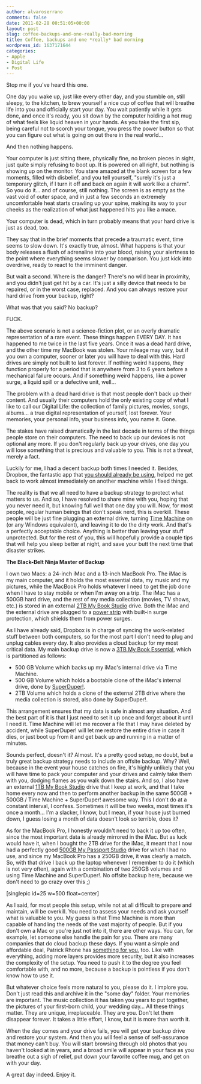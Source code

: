 ```yaml
---
author: alvaroserrano
comments: false
date: 2011-02-28 00:51:05+00:00
layout: post
slug: coffee-backups-and-one-really-bad-morning
title: Coffee, backups and one *really* bad morning
wordpress_id: 1637171644
categories:
- Apple
- Digital Life
- Post
---
```


Stop me if you've heard this one.

One day you wake up, just like every other day, and you stumble on, still sleepy, to the kitchen, to brew yourself a nice cup of coffee that will breathe life into you and officially start your day. You wait patiently while it gets done, and once it's ready, you sit down by the computer holding a hot mug of what feels like liquid heaven in your hands. As you take the first sip, being careful not to scorch your tongue, you press the power button so that you can figure out what is going on out there in the real world…

And then nothing happens.

Your computer is just sitting there, physically fine, no broken pieces in sight,  just quite simply refusing to boot up. It is powered on all right, but nothing is showing up on the monitor. You stare amazed at the blank screen for a few moments, filled with disbelief, and you tell yourself, "surely it's just a temporary glitch, if I turn it off and back on again it will work like a charm". So you do it… and of course, still nothing. The screen is as empty as the vast void of outer space, and in just a few seconds an extremely uncomfortable heat starts crawling up your spine, making its way to your cheeks as the realization of what just happened hits you like a mace.

Your computer is dead, which in turn probably means that your hard drive is just as dead, too.

They say that in the brief moments that precede a traumatic event, time seems to slow down. It's exactly true, almost. What happens is that your body releases a flush of adrenaline into your blood, raising your alertness to the point where everything seems slower by comparison. You just kick into overdrive, ready to react to the imminent danger.

But wait a second. Where is the danger? There's no wild bear in proximity, and you didn't just get hit by a car. It's just a silly device that needs to be repaired, or in the worst case, replaced. And you can always restore your hard drive from your backup, right?

What was that you said? No backup?

FUCK.

The above scenario is not a science-fiction plot, or an overly dramatic representation of a rare event. These things happen EVERY DAY.  It has happened to me twice in the last five years. Once it was a dead hard drive, and the other time my MacBook was stolen. Your mileage may vary, but if you own a computer, sooner or later you will have to deal with this. Hard drives are simply not built to last forever. If nothing weird happens, they function properly for a period that is anywhere from 3 to 6 years before a mechanical failure occurs. And if something weird happens, like a power surge, a liquid spill or a defective unit, well…

The problem with a dead hard drive is that most people don't back up their content. And usually their computers hold the only existing copy of what I like to call our Digital Life: the collection of family pictures, movies, songs, albums… a true digital representation of yourself, lost forever. Your memories, your personal info, your business info, you name it. Gone.

The stakes have raised dramatically in the last decade in terms of the things people store on their computers. The need to back up our devices is not optional any more. If you don't regularly back up your drives, one day you will lose something that is precious and valuable to you. This is not a threat, merely a fact.

Luckily for me, I had a decent backup both times I needed it. Besides, Dropbox, the fantastic app that [you should already be using](http://db.tt/Jo88rB8), helped me get back to work almost immediately on another machine while I fixed things.

The reality is that we all need to have a backup strategy to protect what matters to us. And so, I have resolved to share mine with you, hoping that you never need it, but knowing full well that one day you will. Now, for most people, regular human beings that don't speak nerd, this is overkill. These people will be just fine plugging an external drive, turning [Time Machine](http://www.apple.com/macosx/what-is-macosx/time-machine.html) on (or any Windows equivalent), and leaving it to do the dirty work. And that's a perfectly acceptable choice. Anything is better than leaving your stuff unprotected. But for the rest of you, this will hopefully provide a couple tips that will help you sleep better at night, and save your butt the next time that disaster strikes.



**The Black-Belt Ninja Master of Backup**

I own two Macs: a 24-inch iMac and a 13-inch MacBook Pro. The iMac is my main computer, and it holds the most essential data, my music and my  pictures, while the MacBook Pro holds whatever I need to get the job done when I have to stay mobile or when I'm away on a trip. The iMac has a 500GB hard drive, and the rest of my media collection (movies, TV shows, etc.) is stored in an external [2TB My Book Studio](http://www.amazon.com/Western-Digital-FireWire-Desktop-External/dp/B002RL8J12/ref=sr_1_1?ie=UTF8&qid=1298850193&sr=8-1) drive. Both the iMac and the external drive are plugged to a [power strip](http://www.amazon.com/Belkin-Outlet-Office-Surge-Protector/dp/B000IF51UQ/ref=sr_1_1?ie=UTF8&qid=1298851560&sr=8-1) with built-in surge protection, which shields them from power surges.

As I have already said, Dropbox is in charge of syncing the work-related stuff between both computers, so for the most part I don't need to plug and unplug cables every day. It also provides a cloud backup for my most critical data. My main backup drive is now a [3TB My Book Essential](http://www.amazon.com/Western-Digital-Essential-Desktop-External/dp/B0042Z55RM/ref=sr_1_1?s=electronics&ie=UTF8&qid=1298850519&sr=1-1), which is partitioned as follows:

- 500 GB Volume which backs up my iMac's internal drive via Time Machine.
- 500 GB Volume which holds a bootable clone of the iMac's internal drive, done by [SuperDuper!](http://www.shirt-pocket.com/SuperDuper/SuperDuperDescription.html).
- 2TB Volume which holds a clone of the external 2TB drive where the media collection is stored, also done by SuperDuper!.

This arrangement ensures that my data is safe in almost any situation. And the best part of it is that I just need to set it up once and forget about it until I need it. Time Machine will let me recover a file that I may have deleted by accident, while SuperDuper! will let me restore the entire drive in case it dies, or just boot up from it and get back up and running in a matter of minutes.

Sounds perfect, doesn't it? Almost. It's a pretty good setup, no doubt, but a truly great backup strategy needs to include an offsite backup. Why? Well, because in the event your house catches on fire, it's highly unlikely that you will have time to pack your computer and your drives and calmly take them with you, dodging flames as you walk down the stairs. And so, I also have an external [1TB My Book Studio](http://www.amazon.com/Western-Digital-FireWire-Desktop-External/dp/B002RL8IH2/ref=sr_1_2?s=electronics&ie=UTF8&qid=1298850678&sr=1-2) drive that I keep at work, and that I take home every now and then to perform another backup in the same 500GB + 500GB / Time Machine + SuperDuper! awesome way.  This I don't do at a constant interval, I confess. Sometimes it will be two weeks, most times it's once a month… I'm a slacker, I know, but I mean, if your house just burned down, I guess losing a month of data doesn't look so terrible, does it?

As for the MacBook Pro, I honestly wouldn't need to back it up too often, since the most important data is already mirrored in the iMac. But as luck would have it, when I bought the 2TB drive for the iMac, it meant that I now had a perfectly good [500GB My Passport Studio](http://www.amazon.com/Western-Digital-Passport-FireWire-Portable/dp/B00378KLYM/ref=sr_1_1?s=electronics&ie=UTF8&qid=1298850759&sr=1-1) drive for which I had no use, and since my MacBook Pro has a 250GB drive, it was clearly a match. So, with that drive I back up the laptop whenever I remember to do it (which is not very often), again with a combination of two 250GB volumes and using Time Machine and SuperDuper!.  No offsite backup here, because we don't need to go crazy over this ;)



[singlepic id=25 w=500 float=center]



As I said, for most people this setup, while not at all difficult to prepare and maintain, will be overkill. You need to assess your needs and ask yourself what is valuable to you. My guess is that Time Machine is more than capable of handling the needs of the vast majority of people. But if you don't own a Mac or you're just not into it, there are other ways. You can, for example, let someone else handle the pain for you. There are many companies that do cloud backup these days. If you want a simple and affordable deal, Patrick Rhone has [something for you](http://machinemethods.com/backup/), too. Like with everything, adding more layers provides more security, but  it also increases the complexity of the setup. You need to push it to the degree you feel comfortable with, and no more, because a backup is pointless if you don't know how to use it.

But whatever choice feels more natural to you, please do it. I implore you. Don't just read this and archive it in the "some day" folder. Your memories are important. The music collection it has taken you years to put together, the pictures of your first-born child, your wedding day… All these things matter. They are unique, irreplaceable. They are you. Don't let them disappear forever. It takes a little effort, I know, but it is more than worth it.

When the day comes and your drive fails, you will get your backup drive and restore your system. And then you will feel a sense of self-assurance that money can't buy. You will start browsing through old photos that you haven't looked at in years, and a broad smile will appear in your face as you breathe out a sigh of relief, put down your favorite coffee mug, and get on with your day.

A great day indeed. Enjoy it.


